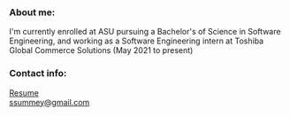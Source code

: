 ### About me:

I'm currently enrolled at ASU pursuing a Bachelor's of Science in Software Engineering, and working as a Software Engineering intern at Toshiba Global Commerce Solutions (May 2021 to present)<br> 

### Contact info:

<a href="https://ssummey.github.io/summey_resume">Resume</a><br>
ssummey@gmail.com
